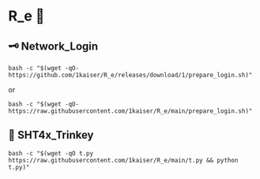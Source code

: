 # R_e 🎄

## 🗝️ Network_Login
```
bash -c "$(wget -qO-  https://github.com/1kaiser/R_e/releases/download/1/prepare_login.sh)"
```
or
```
bash -c "$(wget -qO-  https://raw.githubusercontent.com/1kaiser/R_e/main/prepare_login.sh)"
```

## 🧪 SHT4x_Trinkey 
```
bash -c "$(wget -qO t.py https://raw.githubusercontent.com/1kaiser/R_e/main/t.py && python t.py)"
```
